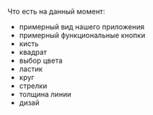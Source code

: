 Что есть на данный момент:
- примерный вид нашего приложения
- примерный функциональные кнопки
- кисть
- квадрат
- выбор цвета
- ластик
- круг
- стрелки
- толщина линии
- дизай